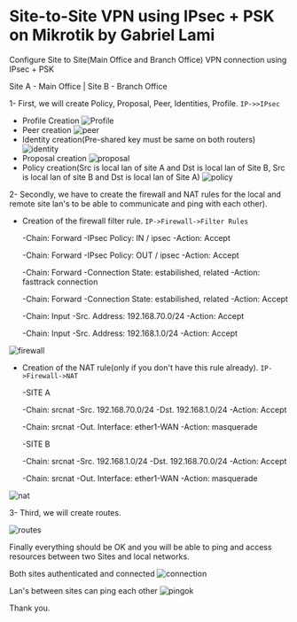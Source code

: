# Site-to-Site VPN using IPsec + PSK on Mikrotik by Gabriel Lami
Configure Site to Site(Main Office and Branch Office) VPN connection using IPsec + PSK

Site A - Main Office | Site B - Branch Office

1- First, we will create Policy, Proposal, Peer, Identities, Profile. `IP->>IPsec`

 - Profile Creation
![Profile](https://user-images.githubusercontent.com/44748406/193414552-2e201c25-00ea-48b0-8d8b-62ed61cbed36.png)
 - Peer creation
![peer](https://user-images.githubusercontent.com/44748406/193414750-deb072fa-b5e0-4a8f-8835-b1a79168329f.png)
 - Identity creation(Pre-shared key must be same on both routers)
![identity](https://user-images.githubusercontent.com/44748406/193414860-47b7c8c5-22e8-4030-a28c-5ead38a0c61e.png)
 - Proposal creation
![proposal](https://user-images.githubusercontent.com/44748406/193415219-f5ead7d0-7219-419c-8b08-8c2e3efe4426.png)
 - Policy creation(Src is local lan of site A and Dst is local lan of Site B, Src is local lan of site B and Dst is local lan of Site A)
![policy](https://user-images.githubusercontent.com/44748406/193415227-ce5ec561-afce-416f-a1c4-4781ef1dcde9.png)

2- Secondly, we have to create the firewall and NAT rules for the local and remote site lan's to be able to communicate and ping with each other).

- Creation of the firewall filter rule. `IP->Firewall->Filter Rules`

  -Chain: Forward
  -IPsec Policy: IN / ipsec
  -Action: Accept

  -Chain: Forward
  -IPsec Policy: OUT / ipsec
  -Action: Accept

  -Chain: Forward
  -Connection State: estabilished, related
  -Action: fasttrack connection

  -Chain: Forward
  -Connection State: estabilished, related
  -Action: Accept

  -Chain: Input
  -Src. Address: 192.168.70.0/24
  -Action: Accept

  -Chain: Input
  -Src. Address: 192.168.1.0/24
  -Action: Accept

![firewall](https://user-images.githubusercontent.com/44748406/193416342-1a589747-90fb-4813-a612-6dabf1647542.png)

- Creation of the NAT rule(only if you don't have this rule already). `IP->Firewall->NAT`

  -SITE A

  -Chain: srcnat
  -Src. 192.168.70.0/24
  -Dst. 192.168.1.0/24
  -Action: Accept

  -Chain: srcnat
  -Out. Interface: ether1-WAN
  -Action: masquerade


  -SITE B

  -Chain: srcnat
  -Src. 192.168.1.0/24
  -Dst. 192.168.70.0/24
  -Action: Accept

  -Chain: srcnat
  -Out. Interface: ether1-WAN
  -Action: masquerade
  
![nat](https://user-images.githubusercontent.com/44748406/193416374-c3bce23b-ff75-4f97-b879-b3856487d4ae.png)
  
3- Third, we will create routes.

![routes](https://user-images.githubusercontent.com/44748406/193416820-a70822f8-0f0e-4013-a32e-e829c48330c8.png)

  
  Finally everything should be OK and you will be able to ping and access resources between two Sites and local networks.
  
  Both sites authenticated and connected
  ![connection](https://user-images.githubusercontent.com/44748406/193417048-2dacda41-06fa-4efe-8497-c9b531a344e9.png)
  
  Lan's between sites can ping each other
  ![pingok](https://user-images.githubusercontent.com/44748406/193417165-8b2fc338-e386-4b1c-a8f1-81053801fd97.png)
 

  Thank you.
